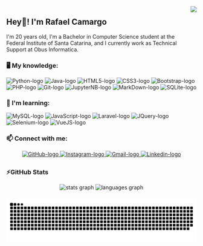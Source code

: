 <img align="right" height="160" src="http://www.lalocadelosgatos.com/wp-content/uploads/2010/10/gato-tecladoo.gif"/>

## Hey👋! I'm Rafael Camargo

<p align="left">I'm 20 years old, I'm a Bachelor in Computer Science student at the Federal Institute of Santa Catarina, and I currently work as Technical Support at Obus Informatica.</p>

### 🖥️ My knowledge:

<div align="left">
    <img src="https://cdn.jsdelivr.net/gh/devicons/devicon/icons/python/python-original.svg" height="35" width="55" alt="Python-logo"/>
    <img src="https://cdn.jsdelivr.net/gh/devicons/devicon/icons/java/java-original.svg" height="35" width="55" alt="Java-logo"/>
    <img src="https://cdn.jsdelivr.net/gh/devicons/devicon/icons/html5/html5-original.svg" height="35" width="55" alt="HTML5-logo"/>
    <img src="https://cdn.jsdelivr.net/gh/devicons/devicon/icons/css3/css3-original.svg" height="35" width="55" alt="CSS3-logo"/>
    <img src="https://cdn.jsdelivr.net/gh/devicons/devicon/icons/bootstrap/bootstrap-original.svg" height="35" width="55" alt="Bootstrap-logo"/>
    <img src="https://cdn.jsdelivr.net/gh/devicons/devicon/icons/php/php-plain.svg" height="35" width="55" alt="PHP-logo"/>
    <img src="https://cdn.jsdelivr.net/gh/devicons/devicon/icons/git/git-original.svg" height="35" width="55" alt="Git-logo"/>
    <img src="https://cdn.jsdelivr.net/gh/devicons/devicon/icons/jupyter/jupyter-original-wordmark.svg" height="35" width="55" alt="JupyterNB-logo"/>
    <img src="https://cdn.jsdelivr.net/gh/devicons/devicon/icons/markdown/markdown-original.svg" height="35" width="55" alt="MarkDown-logo"/>
    <img src="https://cdn.jsdelivr.net/gh/devicons/devicon/icons/sqlite/sqlite-original.svg" height="35" width="55" alt="SQLite-logo"/>
</div>

### 📖 I'm learning:

<div align="left">
    <img src="https://cdn.jsdelivr.net/gh/devicons/devicon/icons/mysql/mysql-original.svg" height="35" width="55" alt="MySQL-logo"/>
    <img src="https://cdn.jsdelivr.net/gh/devicons/devicon/icons/javascript/javascript-original.svg" height="35" width="55" alt="JavaScript-logo"/>
    <img src="https://cdn.jsdelivr.net/gh/devicons/devicon/icons/laravel/laravel-plain.svg" height="35" width="55" alt="Laravel-logo"/>
    <img src="https://cdn.jsdelivr.net/gh/devicons/devicon/icons/jquery/jquery-original.svg" height="35" width="55" alt="JQuery-logo"/>
    <img src="https://cdn.jsdelivr.net/gh/devicons/devicon/icons/selenium/selenium-original.svg" height="35" width="55" alt="Selenium-logo"/>
    <img src="https://cdn.jsdelivr.net/gh/devicons/devicon/icons/vuejs/vuejs-original.svg" height="35" width="55" alt="VueJS-logo"/>
</div>

### 📫 Connect with me:

<div align="center">
    <a href="https://www.github.com/rafandoo" target="_blank">
        <img src="https://img.shields.io/badge/github-%2324292e.svg?&style=for-the-badge&logo=github&logoColor=white" style="margin-bottom: 5px;" alt="GitHub-logo"/>
    </a>
    <a href="https://www.instagram.com/rafandoo/" target="_blank">
        <img src="https://img.shields.io/static/v1?message=Instagram&logo=instagram&label=&color=E4405F&logoColor=white&labelColor=&style=for-the-badge" style="margin-bottom: 5px;" alt="Instagram-logo"/>
    </a>
    <a href="mailto:rafaelcamargo.inf@gmail.com" target="_blank">
        <img src="https://img.shields.io/static/v1?message=Gmail&logo=gmail&label=&color=D14836&logoColor=white&labelColor=&style=for-the-badge" style="margin-bottom: 5px;" alt="Gmail-logo"/>
    </a>
    <a href="https://www.linkedin.com/in/rafaelcamargob/" target="_blank">
        <img src="https://img.shields.io/static/v1?message=LinkedIn&logo=linkedin&label=&color=0077B5&logoColor=white&labelColor=&style=for-the-badge" style="margin-bottom: 5px;" alt="Linkedin-logo"/>
    </a>
</div>

### ⚡GitHub Stats

<div align="center">
    <img src="https://github-readme-stats.vercel.app/api?hide_title=false&hide_rank=false&show_icons=true&include_all_commits=true&count_private=true&disable_animations=false&theme=slateorange&locale=en&hide_border=true&username=rafandoo" height="150" alt="stats graph"/>
    <img src="https://github-readme-stats.vercel.app/api/top-langs?locale=en&hide_title=false&layout=compact&card_width=320&langs_count=6&theme=slateorange&hide_border=true&username=rafandoo" height="150" alt="languages graph"/>
</div>

###

![Snake animation](https://github.com/rafandoo/rafandoo/blob/output/github-contribution-grid-snake.svg)
